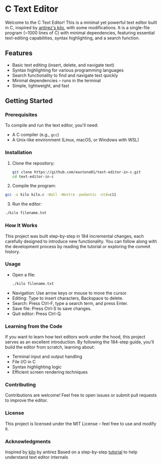 # C Text Editor

Welcome to the C Text Editor! This is a minimal yet powerful text editor built in C, inspired by [antirez's kilo](https://github.com/antirez/kilo), with some modifications. It is a single-file program (~1000 lines of C) with minimal dependencies, featuring essential text-editing capabilities, syntax highlighting, and a search function.

## Features

- Basic text editing (insert, delete, and navigate text)
- Syntax highlighting for various programming languages
- Search functionality to find and navigate text quickly
- Minimal dependencies – runs in the terminal
- Simple, lightweight, and fast

## Getting Started

### Prerequisites

To compile and run the text editor, you'll need:

- A C compiler (e.g., `gcc`)
- A Unix-like environment (Linux, macOS, or Windows with WSL)

### Installation

1. Clone the repository:
   ```sh
   git clone https://github.com/eastona01/text-editor-in-c.git
   cd text-editor-in-c
    ```
2. Compile the program:
  ```sh
  gcc -o kilo kilo.c -Wall -Wextra -pedantic -std=c11
  ```
3. Run the editor:
  ```sh
  ./kilo filename.txt
  ```

### How It Works
This project was built step-by-step in 184 incremental changes, each carefully designed to introduce new functionality. You can follow along with the development process by reading the tutorial or exploring the commit history.

### Usage
- Open a file:
  ```sh
  ./kilo filename.txt
  ```
- Navigation: Use arrow keys or mouse to move the cursor.
- Editing: Type to insert characters, Backspace to delete.
- Search: Press Ctrl-F, type a search term, and press Enter.
- Save file: Press Ctrl-S to save changes.
- Quit editor: Press Ctrl-Q.

### Learning from the Code
If you want to learn how text editors work under the hood, this project serves as an excellent introduction. By following the 184-step guide, you’ll build the editor from scratch, learning about:

- Terminal input and output handling
- File I/O in C
- Syntax highlighting logic
- Efficient screen rendering techniques

### Contributing
Contributions are welcome! Feel free to open issues or submit pull requests to improve the editor.

### License
This project is licensed under the MIT License – feel free to use and modify it.

### Acknowledgments
Inspired by [kilo](https://antirez.com/news/108) by antirez
Based on a step-by-step [tutorial](https://viewsourcecode.org/snaptoken/kilo/index.html) to help understand text editor internals

